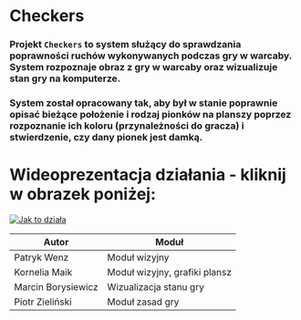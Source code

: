 # Checkers

### Projekt ```Checkers``` to system służący do sprawdzania poprawności ruchów wykonywanych podczas gry w warcaby. System rozpoznaje obraz z gry w warcaby oraz wizualizuje stan gry na komputerze. 

### System został opracowany tak, aby był w stanie poprawnie opisać bieżące położenie i rodzaj pionków na planszy poprzez rozpoznanie ich koloru (przynależności do gracza) i stwierdzenie, czy dany pionek jest damką.

# Wideoprezentacja działania - kliknij w obrazek poniżej:

[![Jak to działa](http://img.youtube.com/vi/Wz1HO2RQDiY/0.jpg)](http://www.youtube.com/watch?v=Wz1HO2RQDiY "Prezentacja działania")


| Autor              | Moduł                         |
|--------------------|-------------------------------|
| Patryk Wenz        | Moduł wizyjny                 |
| Kornelia Maik      | Moduł wizyjny, grafiki plansz |
| Marcin Borysiewicz | Wizualizacja stanu gry        |
| Piotr Zieliński    | Moduł zasad gry               |
